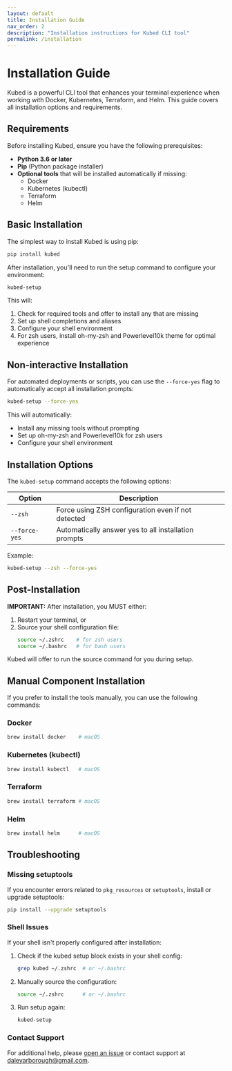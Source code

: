 ```yaml
---
layout: default
title: Installation Guide
nav_order: 2
description: "Installation instructions for Kubed CLI tool"
permalink: /installation
---
```


# Installation Guide

Kubed is a powerful CLI tool that enhances your terminal experience when working with Docker, Kubernetes, Terraform, and Helm. This guide covers all installation options and requirements.

## Requirements

Before installing Kubed, ensure you have the following prerequisites:

- **Python 3.6 or later**
- **Pip** (Python package installer)
- **Optional tools** that will be installed automatically if missing:
  - Docker
  - Kubernetes (kubectl)
  - Terraform
  - Helm

## Basic Installation

The simplest way to install Kubed is using pip:

```bash
pip install kubed
```

After installation, you'll need to run the setup command to configure your environment:

```bash
kubed-setup
```

This will:
1. Check for required tools and offer to install any that are missing
2. Set up shell completions and aliases
3. Configure your shell environment
4. For zsh users, install oh-my-zsh and Powerlevel10k theme for optimal experience

## Non-interactive Installation

For automated deployments or scripts, you can use the `--force-yes` flag to automatically accept all installation prompts:

```bash
kubed-setup --force-yes
```

This will automatically:
- Install any missing tools without prompting
- Set up oh-my-zsh and Powerlevel10k for zsh users
- Configure your shell environment

## Installation Options

The `kubed-setup` command accepts the following options:

| Option | Description |
|--------|-------------|
| `--zsh` | Force using ZSH configuration even if not detected |
| `--force-yes` | Automatically answer yes to all installation prompts |

Example:
```bash
kubed-setup --zsh --force-yes
```

## Post-Installation

**IMPORTANT:** After installation, you MUST either:
1. Restart your terminal, or
2. Source your shell configuration file:
   ```bash
   source ~/.zshrc    # for zsh users
   source ~/.bashrc   # for bash users
   ```

Kubed will offer to run the source command for you during setup.

## Manual Component Installation

If you prefer to install the tools manually, you can use the following commands:

### Docker
```bash
brew install docker    # macOS
```

### Kubernetes (kubectl)
```bash
brew install kubectl   # macOS
```

### Terraform
```bash
brew install terraform # macOS
```

### Helm
```bash
brew install helm      # macOS
```

## Troubleshooting

### Missing setuptools
If you encounter errors related to `pkg_resources` or `setuptools`, install or upgrade setuptools:

```bash
pip install --upgrade setuptools
```

### Shell Issues
If your shell isn't properly configured after installation:

1. Check if the kubed setup block exists in your shell config:
   ```bash
   grep kubed ~/.zshrc  # or ~/.bashrc
   ```
2. Manually source the configuration:
   ```bash
   source ~/.zshrc      # or ~/.bashrc
   ```
3. Run setup again:
   ```bash
   kubed-setup
   ```

### Contact Support
For additional help, please [open an issue](https://github.com/dalefrieswthat/kubed/issues) or contact support at daleyarborough@gmail.com. 